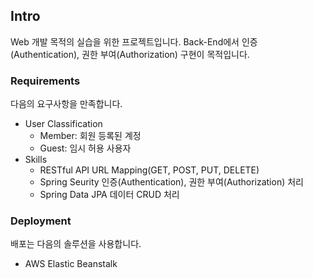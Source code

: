 ## Intro
Web 개발 목적의 실습을 위한 프로젝트입니다. Back-End에서 인증(Authentication), 권한 부여(Authorization) 구현이 목적입니다.

### Requirements
다음의 요구사항을 만족합니다.
- User Classification
  - Member: 회원 등록된 계정
  - Guest: 임시 허용 사용자
- Skills
  - RESTful API
    URL Mapping(GET, POST, PUT, DELETE)
  - Spring Seurity
    인증(Authentication), 권한 부여(Authorization) 처리
  - Spring Data JPA
    데이터 CRUD 처리

### Deployment
배포는 다음의 솔루션을 사용합니다.
- AWS Elastic Beanstalk
